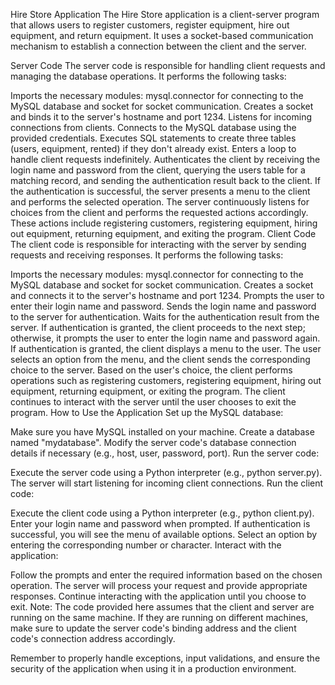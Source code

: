 
Hire Store Application
The Hire Store application is a client-server program that allows users to register customers, register equipment, hire out equipment, and return equipment. It uses a socket-based communication mechanism to establish a connection between the client and the server.

Server Code
The server code is responsible for handling client requests and managing the database operations. It performs the following tasks:

Imports the necessary modules: mysql.connector for connecting to the MySQL database and socket for socket communication.
Creates a socket and binds it to the server's hostname and port 1234.
Listens for incoming connections from clients.
Connects to the MySQL database using the provided credentials.
Executes SQL statements to create three tables (users, equipment, rented) if they don't already exist.
Enters a loop to handle client requests indefinitely.
Authenticates the client by receiving the login name and password from the client, querying the users table for a matching record, and sending the authentication result back to the client.
If the authentication is successful, the server presents a menu to the client and performs the selected operation.
The server continuously listens for choices from the client and performs the requested actions accordingly. These actions include registering customers, registering equipment, hiring out equipment, returning equipment, and exiting the program.
Client Code
The client code is responsible for interacting with the server by sending requests and receiving responses. It performs the following tasks:

Imports the necessary modules: mysql.connector for connecting to the MySQL database and socket for socket communication.
Creates a socket and connects it to the server's hostname and port 1234.
Prompts the user to enter their login name and password.
Sends the login name and password to the server for authentication.
Waits for the authentication result from the server. If authentication is granted, the client proceeds to the next step; otherwise, it prompts the user to enter the login name and password again.
If authentication is granted, the client displays a menu to the user.
The user selects an option from the menu, and the client sends the corresponding choice to the server.
Based on the user's choice, the client performs operations such as registering customers, registering equipment, hiring out equipment, returning equipment, or exiting the program.
The client continues to interact with the server until the user chooses to exit the program.
How to Use the Application
Set up the MySQL database:

Make sure you have MySQL installed on your machine.
Create a database named "mydatabase".
Modify the server code's database connection details if necessary (e.g., host, user, password, port).
Run the server code:

Execute the server code using a Python interpreter (e.g., python server.py).
The server will start listening for incoming client connections.
Run the client code:

Execute the client code using a Python interpreter (e.g., python client.py).
Enter your login name and password when prompted.
If authentication is successful, you will see the menu of available options.
Select an option by entering the corresponding number or character.
Interact with the application:

Follow the prompts and enter the required information based on the chosen operation.
The server will process your request and provide appropriate responses.
Continue interacting with the application until you choose to exit.
Note: The code provided here assumes that the client and server are running on the same machine. If they are running on different machines, make sure to update the server code's binding address and the client code's connection address accordingly.

Remember to properly handle exceptions, input validations, and ensure the security of the application when using it in a production environment.
